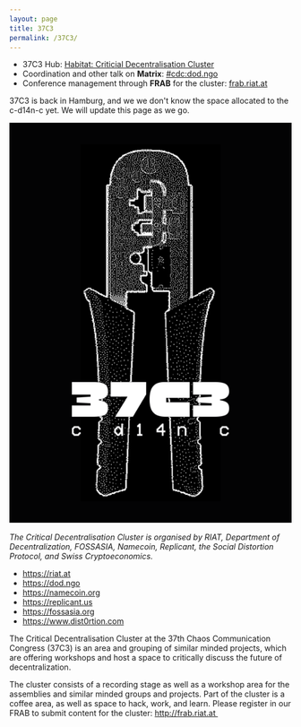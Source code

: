 ```yaml
---
layout: page
title: 37C3
permalink: /37C3/
---
```


* 37C3 Hub: [Habitat: Criticial Decentralisation Cluster](https://events.ccc.de/congress/2023/hub/en/assembly/CDC/)
* Coordination and other talk on **Matrix**: [#cdc:dod.ngo](https://matrix.to/#/#cdc:dod.ngo)
* Conference management through **FRAB** for the cluster: [frab.riat.at](https://frab.riat.at)

37C3 is back in Hamburg, and we we don't know the space allocated to the c-d14n-c yet. We will update this page as we go.

![Critical Decentralisation at 37C3](/assets/37c3.png)

_The Critical Decentralisation Cluster is organised by RIAT, Department of Decentralization, FOSSASIA, Namecoin, Replicant, the Social Distortion Protocol, and Swiss Cryptoeconomics._

* <https://riat.at>
* <https://dod.ngo>
* <https://namecoin.org>
* <https://replicant.us>
* <https://fossasia.org>
* <https://www.dist0rtion.com>

The Critical Decentralisation Cluster at the 37th Chaos Communication Congress (37C3) is an area and grouping of similar minded projects, which are offering workshops and host a space to critically discuss the future of decentralization.

The cluster consists of a recording stage as well as a workshop area for the assemblies and similar minded groups and projects. Part of the cluster is a coffee area, as well as space to hack, work, and learn. Please register in our FRAB to submit content for the cluster: http://frab.riat.at 
